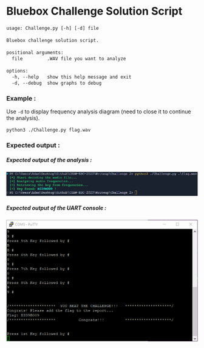 # Bluebox Challenge Solution Script

```console
usage: Challenge.py [-h] [-d] file

Bluebox challenge solution script.

positional arguments:
  file         .WAV file you want to analyze

options:
  -h, --help   show this help message and exit
  -d, --debug  show graphs to debug
```

### Example :

Use `-d` to display frequency analysis diagram (need to close it to continue the analysis). 

```console
python3 ./Challenge.py flag.wav
```

### Expected output :

##### Expected output of the analysis : 
![](Image/result.png)

##### Expected output of the UART console : 
![](Image/Flag.png)
